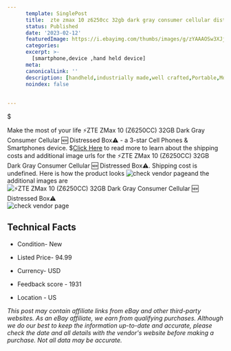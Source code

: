 ```yaml
---
      template: SinglePost
      title:  zte zmax 10 z6250cc 32gb dark gray consumer cellular distressed box 
      status: Published
      date: '2023-02-12'
      featuredImage: https://i.ebayimg.com/thumbs/images/g/zYAAAOSw3XJjrjiK/s-l225.jpg
      categories: 
      excerpt: >-
        [smartphone,device ,hand held device]
      meta:
      canonicalLink: ''
      description: [handheld,industrially made,well crafted,Portable,Mobile,Compact,Convenient,Lightweight,Maneuverable,Man-portable,Miniature,Carriable,Hand-held,Light,Holdable,Transportable,Mobile device,Pocket-sized,On-the-go,Wireless,Cordless,Compact size,Convenient size, smartphone,device ,hand held device]
      noindex: false
      
        
---
```

$

Make the most of your life ⚡️ZTE ZMax 10 (Z6250CC) 32GB Dark Gray Consumer Cellular 🆕 Distressed Box⚠️ - a 3-star Cell Phones & Smartphones device.
$[Click Here](https://www.ebay.com/itm/304754515022?hash=item46f4c8dc4e%3Ag%3AzYAAAOSw3XJjrjiK&mkevt=1&mkcid=1&mkrid=711-53200-19255-0&campid=%253CePNCampaignId%253E&customid=%253CreferenceId%253E&toolid=10049) to read more to learn about the shipping costs and additional image urls for the ⚡️ZTE ZMax 10 (Z6250CC) 32GB Dark Gray Consumer Cellular 🆕 Distressed Box⚠️. Shipping cost is undefined. Here is how the product looks ![check vendor page](https://i.ebayimg.com/thumbs/images/g/zYAAAOSw3XJjrjiK/s-l225.jpg)and the additional images are![⚡️ZTE ZMax 10 (Z6250CC) 32GB Dark Gray Consumer Cellular 🆕 Distressed Box⚠️](https://i.ebayimg.com/images/g/zYAAAOSw3XJjrjiK/s-l1600.jpg)![check vendor page](https://origin-galleryplus.ebayimg.com/ws/web/304754515022_2_0_1/225x225.jpg,https://origin-galleryplus.ebayimg.com/ws/web/304754515022_3_0_1/225x225.jpg)



 ## Technical Facts 



     
      

 - Condition- New 


      

 - Listed Price- 94.99 


      

 - Currency- USD 


      

 - Feedback score - 1931 


      

 - Location - US 


      
      

 *_This post may contain affiliate links from eBay and other third-party websites. As an eBay affiliate, we earn from qualifying purchases. Although we do our best to keep the information up-to-date and accurate, please check the date and all details with the vendor's website before making a purchase. Not all data may be accurate._*






